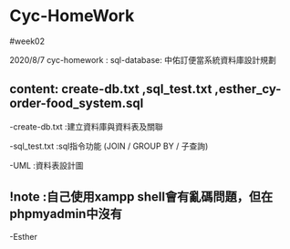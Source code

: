 # Cyc-HomeWork
#week02

2020/8/7 cyc-homework :
sql-database: 中佑訂便當系統資料庫設計規劃

content: create-db.txt ,sql_test.txt ,esther_cy-order-food_system.sql
---

-create-db.txt :建立資料庫與資料表及關聯

-sql_test.txt :sql指令功能 (JOIN / GROUP BY / 子查詢)

-UML :資料表設計圖

!note :自己使用xampp shell會有亂碼問題，但在phpmyadmin中沒有
------------------------------
-Esther
